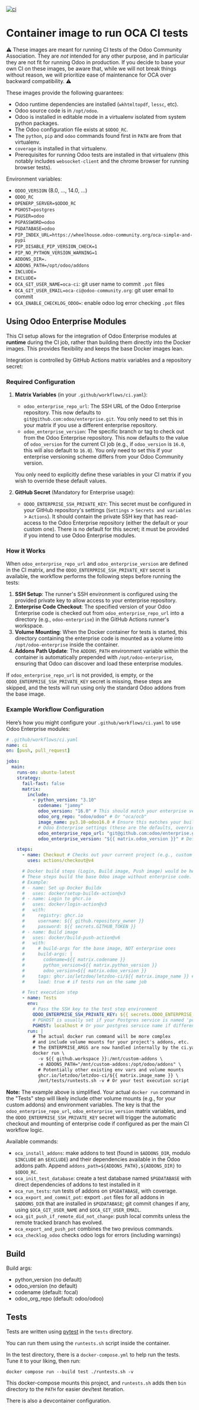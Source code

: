 [![ci](https://github.com/letzdoo/letzdoo-ci/actions/workflows/ci.yaml/badge.svg)](https://github.com/letzdoo/letzdoo-ci/actions/workflows/ci.yaml)

# Container image to run OCA CI tests

⚠️ These images are meant for running CI tests of the Odoo Community
Association. They are *not* intended for any other purpose, and in particular
they are not fit for running Odoo in production. If you decide to base your own
CI on these images, be aware that, while we will not break things without
reason, we will prioritize ease of maintenance for OCA over backward
compatibility. ⚠️

These images provide the following guarantees:

- Odoo runtime dependencies are installed (`wkhtmltopdf`, `lessc`, etc).
- Odoo source code is in `/opt/odoo`.
- Odoo is installed in editable mode in a virtualenv isolated from system python packages.
- The Odoo configuration file exists at `$ODOO_RC`.
- The `python`, `pip` and `odoo` commands
  found first in `PATH` are from that virtualenv.
- `coverage` is installed in that virtualenv.
- Prerequisites for running Odoo tests are installed in that virtualenv
  (this notably includes `websocket-client` and the chrome browser for running
  browser tests).

Environment variables:

- `ODOO_VERSION` (8.0, ..., 14.0, ...)
- `ODOO_RC`
- `OPENERP_SERVER=$ODOO_RC`
- `PGHOST=postgres`
- `PGUSER=odoo`
- `PGPASSWORD=odoo`
- `PGDATABASE=odoo`
- `PIP_INDEX_URL=https://wheelhouse.odoo-community.org/oca-simple-and-pypi`
- `PIP_DISABLE_PIP_VERSION_CHECK=1`
- `PIP_NO_PYTHON_VERSION_WARNING=1`
- `ADDONS_DIR=.`
- `ADDONS_PATH=/opt/odoo/addons`
- `INCLUDE=`
- `EXCLUDE=`
- `OCA_GIT_USER_NAME=oca-ci`: git user name to commit `.pot` files
- `OCA_GIT_USER_EMAIL=oca-ci@odoo-community.org`: git user email to commit
- `OCA_ENABLE_CHECKLOG_ODOO=`: enable odoo log error checking
  `.pot` files

## Using Odoo Enterprise Modules

This CI setup allows for the integration of Odoo Enterprise modules at **runtime** during the CI job, rather than building them directly into the Docker images. This provides flexibility and keeps the base Docker images lean.

Integration is controlled by GitHub Actions matrix variables and a repository secret:

### Required Configuration

1.  **Matrix Variables** (in your `.github/workflows/ci.yaml`):
    *   `odoo_enterprise_repo_url`: The SSH URL of the Odoo Enterprise repository. This now defaults to `git@github.com:odoo/enterprise.git`. You only need to set this in your matrix if you use a different enterprise repository.
    *   `odoo_enterprise_version`: The specific branch or tag to check out from the Odoo Enterprise repository. This now defaults to the value of `odoo_version` for the current CI job (e.g., if `odoo_version` is `16.0`, this will also default to `16.0`). You only need to set this if your enterprise versioning scheme differs from your Odoo Community version.

    You only need to explicitly define these variables in your CI matrix if you wish to override these default values.

2.  **GitHub Secret** (Mandatory for Enterprise usage):
    *   `ODOO_ENTERPRISE_SSH_PRIVATE_KEY`: This secret must be configured in your GitHub repository's settings (`Settings` > `Secrets and variables` > `Actions`). It should contain the private SSH key that has read-access to the Odoo Enterprise repository (either the default or your custom one). There is no default for this secret; it must be provided if you intend to use Odoo Enterprise modules.

### How it Works

When `odoo_enterprise_repo_url` and `odoo_enterprise_version` are defined in the CI matrix, and the `ODOO_ENTERPRISE_SSH_PRIVATE_KEY` secret is available, the workflow performs the following steps before running the tests:

1.  **SSH Setup**: The runner's SSH environment is configured using the provided private key to allow access to your enterprise repository.
2.  **Enterprise Code Checkout**: The specified version of your Odoo Enterprise code is checked out from `odoo_enterprise_repo_url` into a directory (e.g., `odoo-enterprise`) in the GitHub Actions runner's workspace.
3.  **Volume Mounting**: When the Docker container for tests is started, this directory containing the enterprise code is mounted as a volume into `/opt/odoo-enterprise` inside the container.
4.  **Addons Path Update**: The `ADDONS_PATH` environment variable within the container is automatically prepended with `/opt/odoo-enterprise`, ensuring that Odoo can discover and load these enterprise modules.

If `odoo_enterprise_repo_url` is not provided, is empty, or the `ODOO_ENTERPRISE_SSH_PRIVATE_KEY` secret is missing, these steps are skipped, and the tests will run using only the standard Odoo addons from the base image.

### Example Workflow Configuration

Here’s how you might configure your `.github/workflows/ci.yaml` to use Odoo Enterprise modules:

```yaml
# .github/workflows/ci.yaml
name: ci
on: [push, pull_request]

jobs:
  main:
    runs-on: ubuntu-latest
    strategy:
      fail-fast: false
      matrix:
        include:
          - python_version: "3.10"
            codename: "jammy"
            odoo_version: "16.0" # This should match your enterprise version
            odoo_org_repo: "odoo/odoo" # Or "oca/ocb"
            image_name: py3.10-odoo16.0 # Ensure this matches your built image
            # Odoo Enterprise settings (these are the defaults, override if needed):
            odoo_enterprise_repo_url: "git@github.com:odoo/enterprise.git"
            odoo_enterprise_version: "${{ matrix.odoo_version }}" # Defaults to the job's odoo_version

    steps:
      - name: Checkout # Checks out your current project (e.g., custom addons)
        uses: actions/checkout@v4

      # Docker build steps (Login, Build image, Push image) would be here
      # These steps build the base Odoo image without enterprise code.
      # Example:
      # - name: Set up Docker Buildx
      #   uses: docker/setup-buildx-action@v3
      # - name: Login to ghcr.io
      #   uses: docker/login-action@v3
      #   with:
      #     registry: ghcr.io
      #     username: ${{ github.repository_owner }}
      #     password: ${{ secrets.GITHUB_TOKEN }}
      # - name: Build image
      #   uses: docker/build-push-action@v6
      #   with:
      #     # build-args for the base image, NOT enterprise ones
      #     build-args: |
      #       codename=${{ matrix.codename }}
      #       python_version=${{ matrix.python_version }}
      #       odoo_version=${{ matrix.odoo_version }}
      #     tags: ghcr.io/letzdoo/letzdoo-ci/${{ matrix.image_name }} # Adjust image tag
      #     load: true # if tests run on the same job

      # Test execution step
      - name: Tests
        env:
          # Pass the SSH key to the test step environment
          ODOO_ENTERPRISE_SSH_PRIVATE_KEY: ${{ secrets.ODOO_ENTERPRISE_SSH_PRIVATE_KEY }}
          # PGHOST is usually set if your Postgres service is named 'postgres'
          PGHOST: localhost # Or your postgres service name if different
        run: |
          # The actual docker run command will be more complex
          # and include volume mounts for your project's addons, etc.
          # The ENTERPRISE_ARGS are now handled internally by the ci.yaml script steps
          docker run \
            -v ${{ github.workspace }}:/mnt/custom-addons \
            -e ADDONS_PATH="/mnt/custom-addons:/opt/odoo/addons" \
            # Potentially other existing env vars and volume mounts
            ghcr.io/letzdoo/letzdoo-ci/${{ matrix.image_name }} \
            /mnt/tests/runtests.sh -v # Or your test execution script
```

**Note:** The example above is simplified. Your actual `docker run` command in the "Tests" step will likely include other volume mounts (e.g., for your custom addons) and environment variables. The key is that the `odoo_enterprise_repo_url`, `odoo_enterprise_version` matrix variables, and the `ODOO_ENTERPRISE_SSH_PRIVATE_KEY` secret will trigger the automatic checkout and mounting of enterprise code if configured as per the main CI workflow logic.

Available commands:

- `oca_install_addons`: make addons to test (found in `$ADDONS_DIR`, modulo
  `$INCLUDE` an `$EXCLUDE`) and their dependencies available in the Odoo addons
  path. Append `addons_path=${ADDONS_PATH},${ADDONS_DIR}` to `$ODOO_RC`.
- `oca_init_test_database`: create a test database named `$PGDATABASE` with
  direct dependencies of addons to test installed in it
- `oca_run_tests`: run tests of addons on `$PGDATABASE`, with coverage.
- `oca_export_and_commit_pot`: export `.pot` files for all addons in
  `$ADDONS_DIR` that are installed in `$PGDATABASE`; git commit changes if any,
  using `$OCA_GIT_USER_NAME` and `$OCA_GIT_USER_EMAIL`.
- `oca_git_push_if_remote_did_not_change`: push local commits unless the remote
  tracked branch has evolved.
- `oca_export_and_push_pot` combines the two previous commands.
- `oca_checklog_odoo` checks odoo logs for errors (including warnings)


## Build

Build args:

- python_version (no default)
- odoo_version (no default)
- codename (default: focal)
- odoo_org_repo (default: odoo/odoo)

## Tests

Tests are written using [pytest](https://pytest.org) in the `tests` directory.

You can run them using the `runtests.sh` script inside the container.

In the test directory, there is a `docker-compose.yml` to help run the tests.
Tune it to your liking, then run:

`docker compose run --build test ./runtests.sh -v`

This docker-compose mounts this project, and `runtests.sh` adds then `bin` directory to
the `PATH` for easier dev/test iteration.

There is also a devcontainer configuration.

